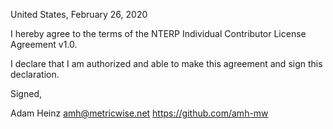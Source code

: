 United States, February 26, 2020

I hereby agree to the terms of the NTERP Individual Contributor License
Agreement v1.0.

I declare that I am authorized and able to make this agreement and sign this
declaration.

Signed,

Adam Heinz amh@metricwise.net https://github.com/amh-mw
